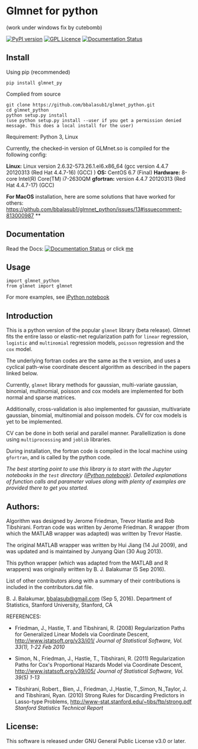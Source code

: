 # Glmnet for python 
(work under windows fix by cutebomb)


[![PyPI version](https://badge.fury.io/py/glmnet-py.svg)](https://badge.fury.io/py/glmnet-py)
[![GPL Licence](https://badges.frapsoft.com/os/gpl/gpl.svg?v=103)](https://opensource.org/licenses/GPL-2.0/)
[![Documentation Status](https://readthedocs.org/projects/glmnet-python/badge/?version=latest)](http://glmnet-python.readthedocs.io/en/latest/?badge=latest)

## Install

Using pip (recommended)
    
    pip install glmnet_py

Complied from source

    git clone https://github.com/bbalasub1/glmnet_python.git
    cd glmnet_python
    python setup.py install
    (use python setup.py install --user if you get a permission denied message. This does a local install for the user)

Requirement: Python 3, Linux

Currently, the checked-in version of GLMnet.so is compiled for the following config:

 **Linux:** Linux version 2.6.32-573.26.1.el6.x86_64 (gcc version 4.4.7 20120313 (Red Hat 4.4.7-16) (GCC) ) 
 **OS:** CentOS 6.7 (Final) 
 **Hardware:** 8-core Intel(R) Core(TM) i7-2630QM 
 **gfortran:** version 4.4.7 20120313 (Red Hat 4.4.7-17) (GCC)

**For MacOS** installation, here are some solutions that have worked for others: https://github.com/bbalasub1/glmnet_python/issues/13#issuecomment-813000987 **

## Documentation
   Read the Docs: [![Documentation Status](https://readthedocs.org/projects/glmnet-python/badge/?version=latest)](http://glmnet-python.readthedocs.io/en/latest/?badge=latest) or click [me](http://glmnet-python.readthedocs.io/en/latest/glmnet_vignette.html)


## Usage
    import glmnet_python
    from glmnet import glmnet

For more examples, see [iPython notebook](https://github.com/bbalasub1/glmnet_python/blob/master/test/glmnet_examples.ipynb "iPython Notebook")


    
## Introduction

This is a python version of the popular `glmnet` library (beta release). Glmnet fits the entire lasso or elastic-net regularization path for `linear` regression, `logistic` and `multinomial` regression models, `poisson` regression and the `cox` model. 

The underlying fortran codes are the same as the `R` version, and uses a cyclical path-wise coordinate descent algorithm as described in the papers linked below. 

Currently, `glmnet` library methods for gaussian, multi-variate gaussian, binomial, multinomial, poisson and cox models are implemented for both normal and sparse matrices.

Additionally, cross-validation is also implemented for gaussian, multivariate gaussian, binomial, multinomial and poisson models. CV for cox models is yet to be implemented. 

CV can be done in both serial and parallel manner. Parallellization is done using `multiprocessing` and `joblib` libraries.

During installation, the fortran code is compiled in the local machine using `gfortran`, and is called by the python code. 

*The best starting point to use this library is to start with the Jupyter notebooks in the `test` directory ([iPython notebook](https://github.com/bbalasub1/glmnet_python/blob/master/test/glmnet_examples.ipynb "iPython Notebook")). Detailed explanations of function calls and parameter values along with plenty of examples are provided there to get you started.*

## Authors:

Algorithm was designed by Jerome Friedman, Trevor Hastie and Rob Tibshirani. Fortran code was written by Jerome Friedman. R wrapper (from which the MATLAB wrapper was adapted) was written by Trevor Hastie.

The original MATLAB wrapper was written by Hui Jiang (14 Jul 2009), and was updated and is maintained by Junyang Qian (30 Aug 2013).

This python wrapper (which was adapted from the MATLAB and R wrappers) was originally written by B. J. Balakumar (5 Sep 2016). 

List of other contributors along with a summary of their contributions is included in the contributors.dat file.

B. J. Balakumar, bbalasub@gmail.com (Sep 5, 2016). Department of Statistics, Stanford University, Stanford, CA

REFERENCES:
* Friedman, J., Hastie, T. and Tibshirani, R. (2008) Regularization Paths for Generalized Linear Models via Coordinate Descent, 
http://www.jstatsoft.org/v33/i01/
*Journal of Statistical Software, Vol. 33(1), 1-22 Feb 2010*
    
* Simon, N., Friedman, J., Hastie, T., Tibshirani, R. (2011) Regularization Paths for Cox's Proportional Hazards Model via Coordinate Descent,
http://www.jstatsoft.org/v39/i05/
*Journal of Statistical Software, Vol. 39(5) 1-13*

* Tibshirani, Robert., Bien, J., Friedman, J.,Hastie, T.,Simon, N.,Taylor, J. and Tibshirani, Ryan. (2010) Strong Rules for Discarding Predictors in Lasso-type Problems,
http://www-stat.stanford.edu/~tibs/ftp/strong.pdf
*Stanford Statistics Technical Report*

## License:

This software is released under GNU General Public License v3.0 or later. 
